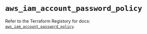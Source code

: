 # `aws_iam_account_password_policy`

Refer to the Terraform Registory for docs: [`aws_iam_account_password_policy`](https://www.terraform.io/docs/providers/aws/r/iam_account_password_policy).
